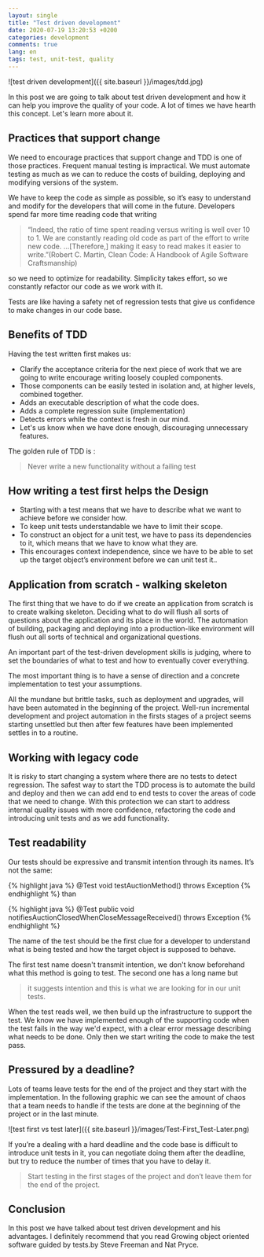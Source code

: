 ```yaml
---
layout: single
title: "Test driven development"
date: 2020-07-19 13:20:53 +0200
categories: development
comments: true
lang: en
tags: test, unit-test, quality 
---
```


![test driven development]({{ site.baseurl }}/images/tdd.jpg)

In this post we are going to talk about test driven development and how it can help you improve the quality of your code. A lot of times we have hearth this concept. Let's learn more about it. 

Practices that support change
-------------------------------------
We need to encourage practices that support change and TDD is one of those practices. Frequent manual testing is impractical. We must automate testing as much as we can to reduce the costs of building, deploying and modifying versions of the system.

We have to keep the code as simple as possible, so it’s easy to understand and modify for the developers that will come in the future. Developers spend far more time reading code that writing

> “Indeed, the ratio of time spent reading versus writing is well over 10 to 1. We are constantly reading old code as part of the effort to write new code. ...[Therefore,] making it easy to read makes it easier to write.”(Robert C. Martin, Clean Code: A Handbook of Agile Software Craftsmanship) 

so we need to optimize for readability. Simplicity takes effort, so we constantly refactor our code as we work with it.

Tests are like having a safety net of regression tests that give us confidence to make changes in our code base.

Benefits of TDD 
--------------------------- 
Having the test written first makes us: 
- Clarify the acceptance criteria for the next piece of work that we are going to write
encourage writing loosely coupled components.
- Those components can be easily tested in isolation and, at higher levels, combined together.
- Adds an executable description of what the code does.
- Adds a complete regression suite (implementation)
- Detects errors while the context is fresh in our mind.
- Let's us know when we have done enough, discouraging unnecessary features.

The golden rule of TDD is :

> Never write a new functionality without a failing test

How writing a test first helps the Design
----------------------------------------
- Starting with a test means that we have to describe what we want to achieve before we consider how.
- To keep unit tests understandable we have to limit their scope.
- To construct an object for a unit test, we have to pass its dependencies to it, which means that we have to know what they are. 
- This encourages context independence, since we have to be able to set up the target object’s environment before we can unit test it..

Application from scratch - walking skeleton
----------------------------------------------
The first thing that we have to do if we create an application from scratch is to create walking skeleton. Deciding what to do will flush all sorts of questions about the application and its place in the world. The automation of building, packaging and deploying into a production-like environment will flush out all sorts of technical and organizational questions.

An important part of the test-driven development skills is judging, where to set the boundaries of what to test and how to eventually cover everything.

The most important thing is to have a sense of direction and a concrete implementation to test your assumptions. 

All the mundane but brittle tasks, such as deployment and upgrades, will have been automated in the beginning of the project. Well-run incremental development and project automation in the firsts stages of a project seems starting unsettled but then after few features have been implemented settles in to a routine.

Working with legacy code
---------------------------------------------------------------------------------
It is risky to start changing a system where there are no tests to detect regression. The safest way to start the TDD process is to automate the build and deploy and then we can add end to end tests to cover the areas of code that we need to change. With this protection we can start to address internal quality issues with more confidence, refactoring the code and introducing unit tests and as we add functionality. 

Test readability
------------------------------
Our tests should be expressive and transmit intention through its names. It’s not the same:

{% highlight java %}
@Test
void testAuctionMethod() throws Exception
{% endhighlight %}
than 

{% highlight java %}
@Test
public void notifiesAuctionClosedWhenCloseMessageReceived() throws Exception
{% endhighlight %}

The name of the test should be the first clue for a developer to understand what is being tested and how the target object is supposed to behave.

The first test name doesn't transmit intention, we don't know beforehand what this method is going to test. The second one has a long name but 

> it suggests intention and this is what we are looking for in our unit tests.

When the test reads well, we then build up the infrastructure to support the test. We know we have implemented enough of the supporting code when the test fails in the way we'd expect, with a clear error message describing what needs to be done. Only then we start writing the code to make the test pass. 

Pressured by a deadline?
--------------------------------------
Lots of teams leave tests for the end of the project and they start with the implementation. In the following graphic we can see the amount of chaos that a team needs to handle if the tests are done at the beginning of the project or in the last minute.

![test first vs test later]({{ site.baseurl }}/images/Test-First_Test-Later.png)
  
If you’re a dealing with a hard deadline and the code base is difficult to introduce unit tests in it, you can negotiate doing them after the deadline, but try to reduce the number of times that you have to delay it. 

> Start testing in the first stages of the project and don’t leave them for the end of the project. 

Conclusion
---------------
In this post we have talked about test driven development and his advantages. I definitely recommend that you read Growing object oriented software guided by tests.by Steve Freeman and Nat Pryce.



